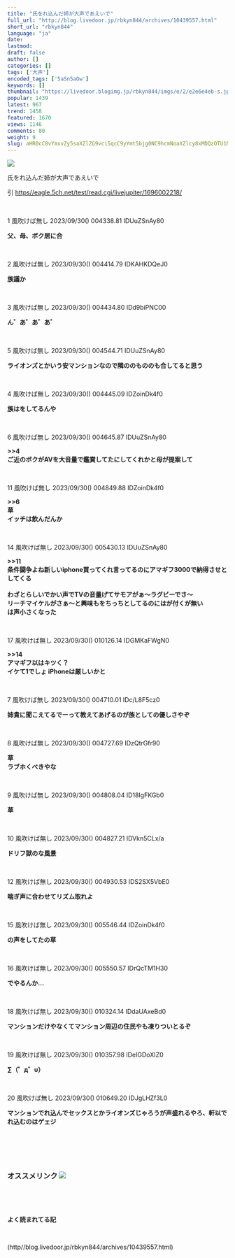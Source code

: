 ```yaml
---
title: "氏をれ込んだ姉が大声であえいで"
full_url: "http://blog.livedoor.jp/rbkyn844/archives/10439557.html"
short_url: "rbkyn844"
language: "ja"
date: 
lastmod: 
draft: false
author: []
categories: []
tags: ['大声']
encoded_tags: ['5aSn5aOw']
keywords: []
thumbnail: "https://livedoor.blogimg.jp/rbkyn844/imgs/e/2/e2e6e4eb-s.jpg"
popular: 1439
latest: 967
trend: 1458
featured: 1670
views: 1146
comments: 80
weight: 9
slug: aHR0cC8vYmxvZy5saXZlZG9vci5qcC9yYmt5bjg0NC9hcmNoaXZlcy8xMDQzOTU1Ny5odG1s
---
```


![](https://livedoor.blogimg.jp/rbkyn844/imgs/e/2/e2e6e4eb-s.jpg)

<div><p>氏をれ込んだ姉が大声であえいで</p><p>引 <a href='https//eagle.5ch.net/test/read.cgi/livejupiter/1696002218/' target='_blank' title=''>https//eagle.5ch.net/test/read.cgi/livejupiter/1696002218/ </a> </p><br><p class='res1'>1 風吹けば無し 2023/09/30() 004338.81 IDUuZSnAy80 </p> <p class='res2'><b> 父、母、ボク居に合 </b></p><br> <p class='res1'>2 風吹けば無し 2023/09/30() 004414.79 IDKAHKDQeJ0 </p> <p class='res2'><b> 族議か </b></p><br> <p class='res1'>3 風吹けば無し 2023/09/30() 004434.80 IDd9biPNC00 </p> <p class='res2'><b> ん゛あ゛あ゛あ゛ </b></p><br> <p class='res1'>5 風吹けば無し 2023/09/30() 004544.71 IDUuZSnAy80 </p> <p class='res2'><b> ライオンズとかいう安マンションなので隣ののもののも合してると思う </b></p><br> <p class='no-pc'></p> <p class='res1'>4 風吹けば無し 2023/09/30() 004445.09 IDZoinDk4f0 </p> <p class='res2'><b> 族はをしてるんや </b></p><br> <p class='res1'>6 風吹けば無し 2023/09/30() 004645.87 IDUuZSnAy80 </p> <p class='res2'><b> >>4 <br> ご近のボクがAVを大音量で鑑賞してたにしてくれかと母が提案して </b></p><br> <p class='res1'>11 風吹けば無し 2023/09/30() 004849.88 IDZoinDk4f0 </p> <p class='res2'><b> >>6 <br> 草 <br> イッチは飲んだんか </b></p><br> <p class='res1'>14 風吹けば無し 2023/09/30() 005430.13 IDUuZSnAy80 </p> <p class='res2'><b> >>11 <br> 条件闘争よね新しいiphone買ってくれ言ってるのにアマギフ3000で納得させとしてくる <br> <br> わざとらしいでかい声でTVの音量げてサモアがぁ～ラグビーでさ～ <br> リーチマイケルがさぁ～と興味もをちっちとしてるのにはが付くが無い <br> は声小さくなった </b></p><br> <p class='res1'>17 風吹けば無し 2023/09/30() 010126.14 IDGMKaFWgN0 </p> <p class='res2'><b> >>14 <br> アマギフ以はキツく？ <br> イケて1でしょ iPhoneは厳しいかと </b></p><br> <p class='res1'>7 風吹けば無し 2023/09/30() 004710.01 IDc/L8F5cz0 </p> <p class='res2'><b> 姉貴に聞こえてるでーって教えてあげるのが族としての優しさやぞ </b></p><br> <p class='res1'>8 風吹けば無し 2023/09/30() 004727.69 IDzQtrGfr90 </p> <p class='res2'><b> 草 <br> ラブホくべきやな </b></p><br> <p class='res1'>9 風吹けば無し 2023/09/30() 004808.04 ID18IgFKGb0 </p> <p class='res2'><b> 草 </b></p><br> <p class='res1'>10 風吹けば無し 2023/09/30() 004827.21 IDVkn5CLx/a </p> <p class='res2'><b> ドリフ獄のな風景 </b></p><br> <p class='res1'>12 風吹けば無し 2023/09/30() 004930.53 IDS2SX5VbE0 </p> <p class='res2'><b> 喘ぎ声に合わせてリズム取れよ </b></p><br> <p class='res1'>15 風吹けば無し 2023/09/30() 005546.44 IDZoinDk4f0 </p> <p class='res2'><b> の声をしてたの草 </b></p><br> <p class='res1'>16 風吹けば無し 2023/09/30() 005550.57 IDrQcTM1H30 </p> <p class='res2'><b> でやるんか… </b></p><br> <p class='res1'>18 風吹けば無し 2023/09/30() 010324.14 IDdaUAxeBd0 </p> <p class='res2'><b> マンションだけやなくてマンション周辺の住民やも凍りついとるぞ </b></p><br> <p class='res1'>19 風吹けば無し 2023/09/30() 010357.98 IDeIGDoXIZ0 </p> <p class='res2'><b> ∑（゜д゜υ） </b></p><br> <p class='res1'>20 風吹けば無し 2023/09/30() 010649.20 IDJgLHZf3L0 </p> <p class='res2'><b> マンションでれ込んでセックスとかライオンズじゃろうが声盛れるやろ、軒以でれ込むのはゲェジ </b></p><br> <p id='5077e33f033c4e934bb013c7c4eb8bbd'> </p><br> <br> <p class='no-pc'></p> <h3 class='linkh'>オススメリンク <img src='http//blog.livedoor.jp/rbkyn844/ftp/fusagikom-fikergh.png'></h3> <p class='link2'> </p><br> <p class='no-pc'></p> <p class='no-pc'><br><p><b>よく読まれてる記</b></p><br></p> </div>

(http//blog.livedoor.jp/rbkyn844/archives/10439557.html)
